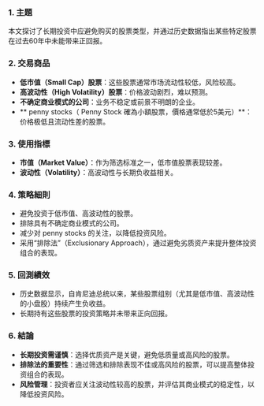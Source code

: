 ### 1. 主題  
本文探讨了长期投资中应避免购买的股票类型，并通过历史数据指出某些特定股票在过去60年中未能带来正回报。

### 2. 交易商品  
- **低市值（Small Cap）股票**：这些股票通常市场流动性较低，风险较高。  
- **高波动性（High Volatility）股票**：价格波动剧烈，难以预测。  
- **不确定商业模式的公司**：业务不稳定或前景不明朗的企业。  
- ** penny stocks（ Penny Stock 確為小額股票，價格通常低於5美元）**：价格极低且流动性差的股票。

### 3. 使用指標  
- **市值（Market Value）**：作为筛选标准之一，低市值股票表现较差。  
- **波动性（Volatility）**：高波动性与长期负收益相关。  

### 4. 策略細則  
- 避免投资于低市值、高波动性的股票。  
- 排除具有不确定商业模式的公司。  
- 减少对 penny stocks 的关注，以降低投资风险。  
- 采用“排除法”（Exclusionary Approach），通过避免劣质资产来提升整体投资组合的表现。  

### 5. 回測績效  
- 历史数据显示，自肯尼迪总统以来，某些股票组别（尤其是低市值、高波动性的小盘股）持续产生负收益。  
- 长期持有这些股票的投资策略并未带来正向回报。  

### 6. 結論  
- **长期投资需谨慎**：选择优质资产是关键，避免低质量或高风险的股票。  
- **排除法的重要性**：通过筛选和排除表现不佳或高风险的股票，可以提高整体投资组合的表现。  
- **风险管理**：投资者应关注波动性较高的股票，并评估其商业模式的稳定性，以降低投资风险。
